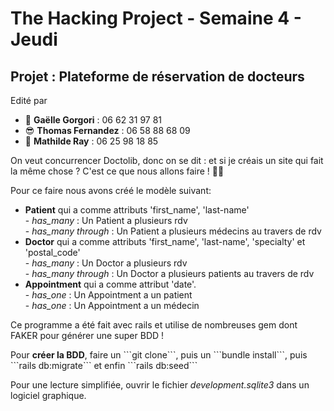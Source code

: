 <h1>The Hacking Project - Semaine 4 - Jeudi</h1>

<h2>Projet : Plateforme de réservation de docteurs</h2>

<p>Edité par 
	<ul>
		<li>🤩 <strong>Gaëlle Gorgori</strong> : 06 62 31 97 81</li>
		<li>😎 <strong>Thomas Fernandez</strong> : 06 58 88 68 09</li>
		<li>🤗 <strong>Mathilde Ray</strong> : 06 25 98 18 85</li>
		</ul></p>

<p>On veut concurrencer Doctolib, donc on se dit : et si je créais un site qui fait la même chose ? C'est ce que nous allons faire ! 👩‍⚕️</p>

<p> Pour ce faire nous avons créé le modèle suivant: 
	<ul>
		<li> <strong>Patient</strong> qui a comme attributs 'first_name', 'last-name'<br/>
			- <em>has_many</em> : Un Patient a plusieurs rdv</li>
			- <em>has_many through</em> : Un Patient a plusieurs médecins au travers de rdv</li>
		<li> <strong>Doctor</strong> qui a comme attributs 'first_name', 'last-name', 'specialty' et 'postal_code'<br/>
			- <em>has_many</em> : Un Doctor a plusieurs rdv</li>
			- <em>has_many through</em> : Un Doctor a plusieurs patients au travers de rdv</li>
		<li> <strong>Appointment</strong> qui a comme attribut 'date'.<br/>
			- <em>has_one</em> : Un Appointment a un patient</li>
			- <em>has_one</em> : Un Appointment a un médecin</li>
		</ul>
	</p>

<p>Ce programme a été fait avec rails et utilise de nombreuses gem dont FAKER pour générer une super BDD ! </p>

<p>Pour <strong>créer la BDD</strong>, faire un ```git clone```, puis un ```bundle install```, puis ```rails db:migrate``` et enfin ```rails db:seed```</p>
<p>Pour une lecture simplifiée, ouvrir le fichier <em>development.sqlite3</em> dans un logiciel graphique.</p>
